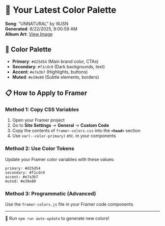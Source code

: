 # 🎨 Your Latest Color Palette

**Song**: "UNNATURAL" by WJSN  
**Generated**: 8/22/2025, 9:00:59 AM  
**Album Art**: [View Image](https://lastfm.freetls.fastly.net/i/u/300x300/1f1f4de4eb85fd65f216b7aef922db99.jpg)

## 🎨 Color Palette
- **Primary**: `#d25d54` (Main brand color, CTAs)
- **Secondary**: `#f1cdc9` (Dark backgrounds, text)  
- **Accent**: `#e7a3b7` (Highlights, buttons)
- **Muted**: `#e39e80` (Subtle elements, borders)

## 📋 How to Apply to Framer

### Method 1: Copy CSS Variables
1. Open your Framer project
2. Go to **Site Settings** → **General** → **Custom Code**
3. Copy the contents of `framer-colors.css` into the **`<head>`** section
4. Use `var(--color-primary)` etc. in your components

### Method 2: Use Color Tokens
Update your Framer color variables with these values:
```
primary: #d25d54
secondary: #f1cdc9
accent: #e7a3b7
muted: #e39e80
```

### Method 3: Programmatic (Advanced)
Use the `framer-colors.js` file in your Framer code components.

---
🔄 Run `npm run auto-update` to generate new colors!